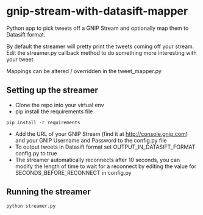 # gnip-stream-with-datasift-mapper
Python app to pick tweets off a GNIP Stream and optionally map them to Datasift format.

By default the streamer will pretty print the tweets coming off your stream. Edit the streamer.py callback method to do something more interesting with your tweet

Mappings can be altered / overridden in the tweet_mapper.py

## Setting up the streamer
- Clone the repo into your virtual env
- pip install the requirements file

```pip install -r requirements```

- Add the URL of your GNIP Stream (find it at http://console.gnip.com) and your GNIP Username and Password to the config.py file
- To output tweets in Datasift format set OUTPUT_IN_DATASIFT_FORMAT config.py to true
- The streamer automatically reconnects after 10 seconds, you can modify the length of time to wait for a reconnect by editing the value for SECONDS_BEFORE_RECONNECT in config.py

## Running the streamer

```python streamer.py```
